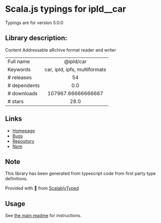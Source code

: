 
# Scala.js typings for ipld__car

Typings are for version 5.0.0

## Library description:
Content Addressable aRchive format reader and writer

|                    |                 |
| ------------------ | :-------------: |
| Full name          | @ipld/car |
| Keywords           | car, ipld, ipfs, multiformats |
| # releases         | 54 |
| # dependents       | 0.0 |
| # downloads        | 107967.66666666667 |
| # stars            | 28.0 |

## Links
- [Homepage](https://github.com/ipld/js-car#readme)
- [Bugs](https://github.com/ipld/js-car/issues)
- [Repository](https://github.com/ipld/js-car)
- [Npm](https://www.npmjs.com/package/%40ipld%2Fcar)
    


## Note
This library has been generated from typescript code from first party type definitions.

Provided with :purple_heart: from [ScalablyTyped](https://github.com/oyvindberg/ScalablyTyped)

## Usage
See [the main readme](../../readme.md) for instructions.


